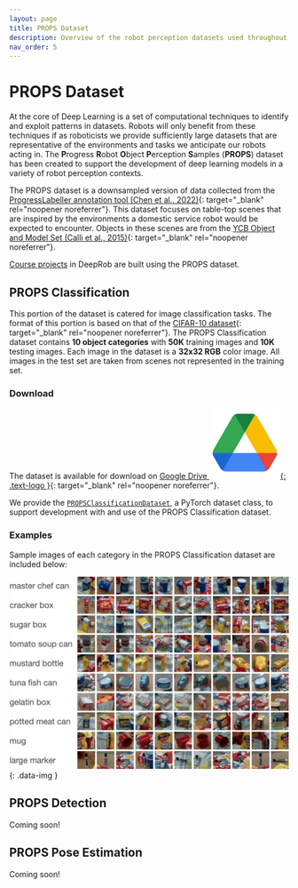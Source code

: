 ```yaml
---
layout: page
title: PROPS Dataset
description: Overview of the robot perception datasets used throughout the DeepRob course.
nav_order: 5
---
```


# PROPS Dataset

At the core of Deep Learning is a set of computational techniques to identify and exploit patterns in datasets. Robots will only benefit from these techniques if as roboticists we provide sufficiently large datasets that are representative of the environments and tasks we anticipate our robots acting in. The <b>P</b>rogress <b>R</b>obot <b>O</b>bject <b>P</b>erception <b>S</b>amples (<b>PROPS</b>) dataset has been created to support the development of deep learning models in a variety of robot perception contexts. 

The PROPS dataset is a downsampled version of data collected from the [ProgressLabeller annotation tool (Chen et al., 2022)](https://arxiv.org/abs/2203.00283){: target="_blank" rel="noopener noreferrer"}. This dataset focuses on table-top scenes that are inspired by the environments a domestic service robot would be expected to encounter. Objects in these scenes are from the [YCB Object and Model Set (Calli et al., 2015)](https://ieeexplore.ieee.org/abstract/document/7251504){: target="_blank" rel="noopener noreferrer"}.


[Course projects](/projects/) in DeepRob are built using the PROPS dataset.


## PROPS Classification

This portion of the dataset is catered for image classification tasks. The format of this portion is based on that of the [CIFAR-10 dataset](https://www.cs.toronto.edu/~kriz/cifar.html){: target="_blank" rel="noopener noreferrer"}. The PROPS Classification dataset contains <b>10 object categories</b> with <b>50K</b> training images and <b>10K</b> testing images. Each image in the dataset is a <b>32x32 RGB</b> color image. All images in the test set are taken from scenes not represented in the training set.

### Download

The dataset is available for download on [Google Drive ![](/assets/logos/logo_drive_2020q4_color_2x_web_64dp.png){: .text-logo }](https://drive.google.com/file/d/1C8_JFsnPVm392C-S1rH0y4HFfNkdMlXi/view?usp=share_link){: target="_blank" rel="noopener noreferrer"}.

We provide the [`PROPSClassificationDataset`](/assets/projects/PROPSClassificationDataset.py), a PyTorch dataset class, to support development with and use of the PROPS Classification dataset.

### Examples

Sample images of each category in the PROPS Classification dataset are included below:

![](/assets/images/props_classification.webp){: .data-img }


## PROPS Detection

Coming soon!


## PROPS Pose Estimation

Coming soon!

